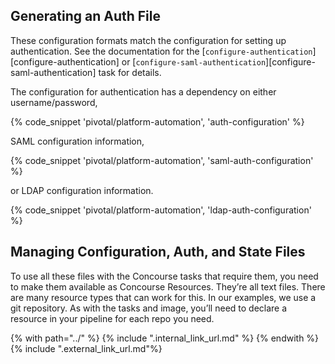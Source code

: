 ## Generating an Auth File
These configuration formats match the configuration for setting up authentication.
See the documentation for the [`configure-authentication`][configure-authentication]
or [`configure-saml-authentication`][configure-saml-authentication] task for details.

The configuration for authentication has a dependency on either username/password,

{% code_snippet 'pivotal/platform-automation', 'auth-configuration' %}

SAML configuration information,

{% code_snippet 'pivotal/platform-automation', 'saml-auth-configuration' %}

or LDAP configuration information.

{% code_snippet 'pivotal/platform-automation', 'ldap-auth-configuration' %}

## Managing Configuration, Auth, and State Files
To use all these files with the Concourse tasks that require them,
you need to make them available as Concourse Resources.
They’re all text files.
There are many resource types that can work for this.
In our examples, we use a git repository.
As with the tasks and image,
you’ll need to declare a resource in your pipeline for each repo you need.

{% with path="../" %}
    {% include ".internal_link_url.md" %}
{% endwith %}
{% include ".external_link_url.md"%}
